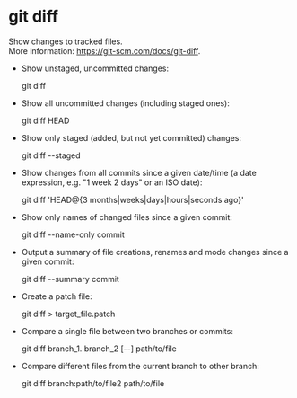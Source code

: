 # git diff                                                                                    
                                                                                              
  Show changes to tracked files.                                                              
  More information: <https://git-scm.com/docs/git-diff>.                                      
                                                                                              
- Show unstaged, uncommitted changes:                                                         
                                                                                              
  git diff                                                                                    
                                                                                              
- Show all uncommitted changes (including staged ones):                                       
                                                                                              
  git diff HEAD                                                                               
                                                                                              
- Show only staged (added, but not yet committed) changes:                                    
                                                                                              
  git diff --staged                                                                           
                                                                                              
- Show changes from all commits since a given date/time (a date expression, e.g. "1 week 2 days" or an ISO date):
                                                                                              
  git diff 'HEAD@{3 months|weeks|days|hours|seconds ago}'                                     
                                                                                              
- Show only names of changed files since a given commit:                                      
                                                                                              
  git diff --name-only commit                                                                 
                                                                                              
- Output a summary of file creations, renames and mode changes since a given commit:          
                                                                                              
  git diff --summary commit                                                                   
                                                                                              
- Create a patch file:                                                                        
                                                                                              
  git diff > target_file.patch                                                                
                                                                                              
- Compare a single file between two branches or commits:                                      
                                                                                              
  git diff branch_1..branch_2 [--] path/to/file                                               
                                                                                              
- Compare different files from the current branch to other branch:                            
                                                                                              
  git diff branch:path/to/file2 path/to/file                                                  
                                                                                              
                                                                                              
                                                                                              
